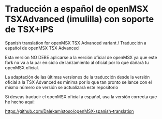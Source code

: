 # Traducción a español de openMSX TSXAdvanced (imulilla) con soporte de TSX+IPS

Spanish translation for openMSX TSX Advanced variant / Traducción a español de openMSX TSX Advanced

Esta versión NO DEBE aplicarse a la versión oficial de openMSX ya que este fork no va a la par en ciclo de lanzamiento al oficial por lo que dañará tu openMSX oficial.

La adaptación de las últimas versiones de la traducción desde la versión oficial a la TSX Advanced es mínima por lo que tan pronto se lance con el mismo número de versión se actualizará este repositorio

Si deseas traducir el openMSX oficial a español, usa la versión correcta que he hecho aquí:

https://github.com/Dalekamistoso/openMSX-spanish-translation
